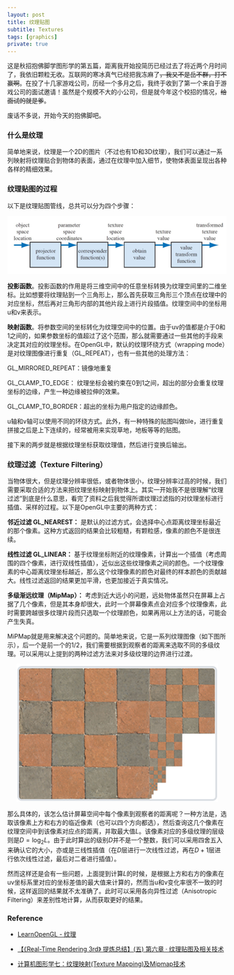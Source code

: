 ```yaml
---
layout: post
title: 纹理贴图
subtitle: Textures
tags: [graphics]
private: true
---
```


<head>
    <script src="https://cdn.mathjax.org/mathjax/latest/MathJax.js?config=TeX-AMS-MML_HTMLorMML" type="text/javascript"></script>
    <script type="text/x-mathjax-config">
        MathJax.Hub.Config({
            tex2jax: {
            skipTags: ['script', 'noscript', 'style', 'textarea', 'pre'],
            inlineMath: [['$','$']]
            }
        });
    </script>
</head>


这是秋招抱佛脚学图形学的第五篇，距离我开始投简历已经过去了将近两个月时间了，我依旧颗粒无收。互联网的寒冰真气已经把我冻麻了~~，我又不是岳不群，打不赢啊~~。在投了十几家游戏公司，历经一个多月之后，我终于收到了第一个来自于游戏公司的面试邀请！虽然是个规模不大的小公司，但是就今年这个校招的情况，~~给面试的就是爹~~。

废话不多说，开始今天的抱佛脚吧。

### 什么是纹理

简单地来说，纹理是一个2D的图片（不过也有1D和3D纹理），我们可以通过一系列映射将纹理贴合到物体的表面，通过在纹理中加入细节，使物体表面呈现出各种各样的精细效果。

### 纹理贴图的过程

以下是纹理贴图管线，总共可以分为四个步骤：

<div align=center>
    <img src="../assets/2022-09-03/texture_pipeline.jpg"/>
</div>

**投影函数**。投影函数的作用是将三维空间中的任意坐标转换为纹理空间里的二维坐标。比如想要将纹理贴到一个三角形上，那么首先获取三角形三个顶点在纹理中的对应坐标，然后再对三角形内部的其他片段上进行片段插值。纹理空间中的坐标用u和v来表示。

**映射函数**。将参数空间的坐标转化为纹理空间中的位置。由于uv的值都是介于0和1之间的，如果参数坐标的值超过了这个范围，那么就需要通过一些其他的手段来决定其对应的纹理坐标。在OpenGL中，默认的纹理环绕方式（wrapping mode）是对纹理图像进行重复（GL_REPEAT），也有一些其他的处理方法：

GL_MIRRORED_REPEAT：镜像地重复

GL_CLAMP_TO_EDGE： 纹理坐标会被约束在0到1之间，超出的部分会重复纹理坐标的边缘，产生一种边缘被拉伸的效果。

GL_CLAMP_TO_BORDER：超出的坐标为用户指定的边缘颜色。

u轴和v轴可以使用不同的环绕方式。此外，有一种特殊的贴图叫做tile，进行重复拼接之后是上下连续的，经常被用来实现草地，地板等等的贴图。

 接下来的两步就是根据纹理坐标获取纹理值，然后进行变换后输出。
 
### 纹理过滤（Texture Filtering）

当物体很大，但是纹理分辨率很低，或者物体很小，纹理分辨率过高的时候，我们需要采取合适的方法来把纹理坐标映射到物体上。其实一开始我不是很理解“纹理过滤”到底是什么意思，看完了资料之后我觉得所谓纹理过滤指的对纹理坐标进行插值、采样的过程。以下是OpenGL中主要的两种方式：

**邻近过滤 GL_NEAREST：** 是默认的过滤方式，会选择中心点距离纹理坐标最近的那个像素。这种方式返回的结果会比较粗糙，有颗粒感，像素的颜色不是很连续。

**线性过滤 GL_LINEAR：** 基于纹理坐标附近的纹理像素，计算出一个插值（考虑周围的四个像素，进行双线性插值），近似出这些纹理像素之间的颜色。一个纹理像素的中心距离纹理坐标越近，那么这个纹理像素的颜色对最终的样本颜色的贡献越大。线性过滤返回的结果更加平滑，也更加接近于真实情况。

**多级渐远纹理（MipMap）：** 考虑到近大远小的问题，远处物体虽然只在屏幕上占据了几个像素，但是其本身却很大，此时一个屏幕像素点会对应多个纹理像素，此时需要跨越很多纹理片段而只选取一个纹理颜色，如果再用以上方法的话，可能会产生失真。

MiPMap就是用来解决这个问题的。简单地来说，它是一系列纹理图像（如下图所示），后一个是前一个的1/2，我们需要根据到观察者的距离来选取不同的多级纹理。可以采用以上提到的两种过滤方法来对多级纹理的边界进行过渡。

<div align=center>
    <img src="../assets/2022-09-03/mipmap.png"/>
</div>

那么具体的，该怎么估计屏幕空间中每个像素到观察者的距离呢？一种方法是，选取该像素上方和右方的临近像素（也可以四个方向都选），然后查询这几个像素在纹理空间中到该像素对应点的距离，并取最大值$L$。该像素对应的多级纹理的层级则是$D=\log_2L$。由于此时算出的级别$D$并不是一个整数，我们可以采用四舍五入来确认它的大小，亦或是三线性插值（在$D$层进行一次线性过滤，再在$D+1$层进行依次线性过滤，最后对二者进行插值）。

然而这样还是会有一些问题，上面提到计算$L$的时候，是根据上方和右方的像素在uv坐标系里对应的坐标差值的最大值来计算的，然而当u和v变化率很不一致的时候，这样返回的结果就不太准确了。此时可以采用各向异性过滤（Anisotropic Filtering）来差别性地计算，从而获取更好的结果。


### Reference

- [LearnOpenGL - 纹理](https://learnopengl-cn.github.io/01%20Getting%20started/06%20Textures/#_1)

- [【《Real-Time Rendering 3rd》 提炼总结】(五) 第六章 · 纹理贴图及相关技术](https://zhuanlan.zhihu.com/p/27551369)

- [计算机图形学七：纹理映射(Texture Mapping)及Mipmap技术](https://zhuanlan.zhihu.com/p/144332091)
